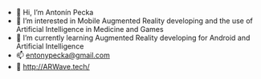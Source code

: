 - 👋 Hi, I’m Antonín Pecka
- 👀 I’m interested in Mobile Augmented Reality developing and the use of Artificial Intelligence in Medicine and Games
- 🌱 I’m currently learning Augmented Reality developing for Android and Artificial Intelligence
- 📫 entonypecka@gmail.com
- 🌊 http://ARWave.tech/

<!---
Rountman/Rountman is a ✨ special ✨ repository because its `README.md` (this file) appears on your GitHub profile.
You can click the Preview link to take a look at your changes.
--->
